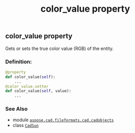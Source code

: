 ﻿---
title: color_value property
second_title: Aspose.CAD for Python via .NET API References
description: 
type: docs
weight: 170
url: /python-net/aspose.cad.fileformats.cad.cadobjects/cadsun/color_value/
is_root: false
---

## color_value property


Gets or sets the true color value (RGB) of the entity.
### Definition:
```python
@property
def color_value(self):
    ...
@color_value.setter
def color_value(self, value):
    ...
```

### See Also
* module [`aspose.cad.fileformats.cad.cadobjects`](../../)
* class [`CadSun`](/cad/python-net/aspose.cad.fileformats.cad.cadobjects/cadsun)
